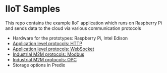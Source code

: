 # IIoT Samples
This repo contains the example IIoT application which runs on Raspberry Pi and sends data to the cloud via various communication protocols

*	Hardware for the prototypes: Raspberry Pi, Intel Edison
*	[Application level protocols: HTTP](./http)
*	[Application level protocols: WebSocket](./websocket)
* [Industrial M2M protocols: Modbus](./modbus)
* [Industrial M2M protocols: OPC](./opcua)
*	Storage options in Predix
